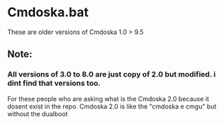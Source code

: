 # Cmdoska.bat
These are older versions of Cmdoska 1.0 > 9.5

## Note:
### All versions of 3.0 to 8.0 are just copy of 2.0 but modified. i dint find that versions too.
For these people who are asking what is the Cmdoska 2.0 because it dosent exist in the repo. Cmdoska 2.0 is like the "cmdoska e cmgu" but without the dualboot
